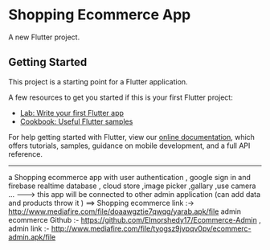 # Shopping Ecommerce App

A new Flutter project.

## Getting Started

This project is a starting point for a Flutter application.

A few resources to get you started if this is your first Flutter project:

- [Lab: Write your first Flutter app](https://flutter.dev/docs/get-started/codelab)
- [Cookbook: Useful Flutter samples](https://flutter.dev/docs/cookbook)

For help getting started with Flutter, view our 
[online documentation](https://flutter.dev/docs), which offers tutorials, 
samples, guidance on mobile development, and a full API reference.


---------------

a Shopping ecommerce app with user authentication , google sign in and firebase realtime database , cloud store ,image picker ,gallary ,use camera ...
---> this app will be connected to other admin application (can add data and products throw it )
==> Shopping ecommerce link :->   http://www.mediafire.com/file/doaawgztie7qwqg/yarab.apk/file 
admin ecommerce Github :- https://github.com/Elmorshedy17/Ecommerce-Admin ,
admin link :- http://www.mediafire.com/file/tyogsz9jvpqv0pv/ecommerc-admin.apk/file
